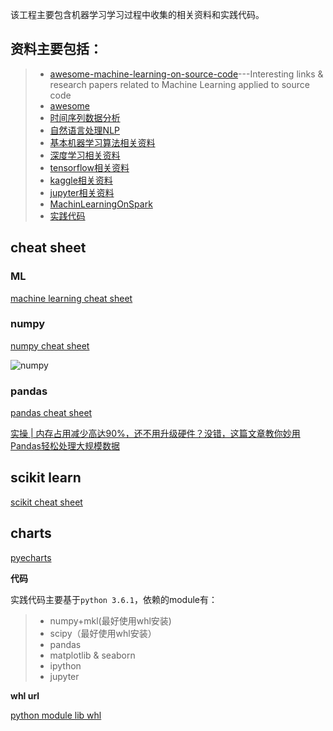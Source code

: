 该工程主要包含机器学习学习过程中收集的相关资料和实践代码。


## 资料主要包括：

> * [awesome-machine-learning-on-source-code](https://github.com/src-d/awesome-machine-learning-on-source-code)---Interesting links & research papers related to Machine Learning applied to source code
> * [awesome](awesome.md)
> * [时间序列数据分析](TimeSeriesAnalysis.md)
> * [自然语言处理NLP](NLP.md)
> * [基本机器学习算法相关资料](algorithm.md)
> * [深度学习相关资料](DeepLearning.md)
> * [tensorflow相关资料](tensorflow.md)
> * [kaggle相关资料](kaggle.md)
> * [jupyter相关资料](jupyter.md)
> * [MachinLearningOnSpark](MachineLearningOnSpark.md)
> * [实践代码](/src/ml)


## cheat sheet

### ML

[machine learning cheat sheet](https://github.com/kailashahirwar/cheatsheets-ai)

### numpy

[numpy cheat sheet](https://www.dataquest.io/blog/numpy-cheat-sheet/)

![numpy](https://github.com/jacksu/cheatsheets-ai/blob/master/Numpy.png)

### pandas

[pandas cheat sheet](https://www.dataquest.io/blog/pandas-cheat-sheet/)

[实操 | 内存占用减少高达90%，还不用升级硬件？没错，这篇文章教你妙用Pandas轻松处理大规模数据](http://blog.csdn.net/wemedia/details.html?id=43144)

## scikit learn
[scikit cheat sheet](http://scikit-learn.org/stable/tutorial/machine_learning_map/)

## charts

[pyecharts](https://github.com/chenjiandongx/pyecharts)

**代码**

实践代码主要基于`python 3.6.1`，依赖的module有：

> * numpy+mkl(最好使用whl安装)
> * scipy（最好使用whl安装）
> * pandas
> * matplotlib & seaborn
> * ipython
> * jupyter

**whl url**

[python module lib whl](http://www.lfd.uci.edu/~gohlke/pythonlibs/)
